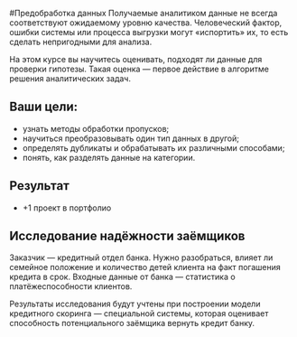 #Предобработка данных
Получаемые аналитиком данные не всегда соответствуют ожидаемому уровню качества. Человеческий фактор, ошибки системы или процесса выгрузки могут «испортить» их, то есть сделать непригодными для анализа.

На этом курсе вы научитесь оценивать, подходят ли данные для проверки гипотезы. Такая оценка — первое действие в алгоритме решения аналитических задач.

## Ваши цели:

* узнать методы обработки пропусков;
* научиться преобразовывать один тип данных в другой;
* определять дубликаты и обрабатывать их различными способами;
* понять, как разделять данные на категории.
## Результат
* +1 проект в портфолио

## Исследование надёжности заёмщиков
Заказчик — кредитный отдел банка. Нужно разобраться, влияет ли семейное положение и количество детей клиента на факт погашения кредита в срок. Входные данные от банка — статистика о платёжеспособности клиентов.

Результаты исследования будут учтены при построении модели кредитного скоринга — специальной системы, которая оценивает способность потенциального заёмщика вернуть кредит банку.
